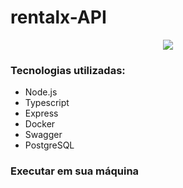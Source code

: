 # rentalx-API

<div align="center">
  <img src="https://user-images.githubusercontent.com/74268252/171474078-1bc1e74e-202e-4e7f-87ab-33e3c8f9cdf4.png"/>
</div>


### Tecnologias utilizadas:
  - Node.js
  - Typescript
  - Express
  - Docker
  - Swagger
  - PostgreSQL

### Executar em sua máquina
